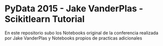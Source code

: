 # PyData 2015 - Jake VanderPlas - Scikitlearn Tutorial

En este repositorio subo los Notebooks original de la conferencia realizada por Jake VanderPlas y Notebooks propios de practicas adicionales

